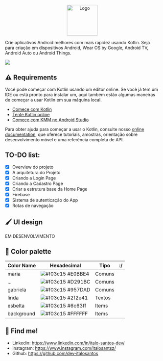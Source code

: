 <p align="center">
      <img src="https://s3.us-west-2.amazonaws.com/secure.notion-static.com/d3b49607-4643-471d-8e63-1d4d1365dffb/undraw_Developer_activity_re_39tg.svg?X-Amz-Algorithm=AWS4-HMAC-SHA256&X-Amz-Credential=AKIAT73L2G45O3KS52Y5%2F20210905%2Fus-west-2%2Fs3%2Faws4_request&X-Amz-Date=20210905T230508Z&X-Amz-Expires=86400&X-Amz-Signature=e1db7fb28b4a47f96fdfa048e1563fae4584183e40f0320b43b40b029fb1f91c&X-Amz-SignedHeaders=host&response-content-disposition=filename%20%3D%22undraw_Developer_activity_re_39tg.svg%22" width="100" alt="Logo"/>
</p>

Crie aplicativos Android melhores com mais rapidez usando Kotlin. Seja para criação em dispositivos Android, Wear OS by Google, Android TV, Android Auto ou Android Things.

<img src="https://s3.us-west-2.amazonaws.com/secure.notion-static.com/ae0ecefb-b2bf-43db-8683-0e2e34d937d1/Untitled.png?X-Amz-Algorithm=AWS4-HMAC-SHA256&X-Amz-Credential=AKIAT73L2G45O3KS52Y5%2F20210905%2Fus-west-2%2Fs3%2Faws4_request&X-Amz-Date=20210905T223458Z&X-Amz-Expires=86400&X-Amz-Signature=14fe191795d00cf9f1f2a5dac72ee2a3afb167fad00610d3ab510de6e6df255e&X-Amz-SignedHeaders=host&response-content-disposition=filename%20%3D%22Untitled.png%22">

## ⚠️ Requirements

Você pode começar com Kotlin usando um editor online. Se você já tem um IDE ou está pronto para instalar um, aqui também estão algumas maneiras de começar a usar Kotlin em sua máquina local.


- [Comece com Kotlin](https://kotlinlang.org/docs/getting-started.html)
- [Tente Kotlin online](https://play.kotlinlang.org/?_gl=1*qnz5mb*_ga*Mjk4NDgzMzcwLjE2MzA3OTU2ODc.*_ga_J6T75801PF*MTYzMDg4MDgxOC4yLjEuMTYzMDg4MDg5NC41Nw..&_ga=2.93322968.477480900.1630795688-298483370.1630795687#eyJ2ZXJzaW9uIjoiMS41LjMwIiwicGxhdGZvcm0iOiJqYXZhIiwiYXJncyI6IiIsIm5vbmVNYXJrZXJzIjp0cnVlLCJ0aGVtZSI6ImlkZWEiLCJjb2RlIjoiLyoqXG4gKiBZb3UgY2FuIGVkaXQsIHJ1biwgYW5kIHNoYXJlIHRoaXMgY29kZS4gXG4gKiBwbGF5LmtvdGxpbmxhbmcub3JnIFxuICovXG5cbmZ1biBtYWluKCkge1xuICAgIHByaW50bG4oXCJIZWxsbywgd29ybGQhISFcIilcbn0ifQ==)
- [Comece com KMM no Android Studio](https://kotlinlang.org/docs/mobile/getting-started.html)

Para obter ajuda para começar a usar o Kotlin, consulte nosso
[online documentation](https://kotlinlang.org/docs/home.html), que oferece tutoriais,
amostras, orientação sobre desenvolvimento móvel e uma referência completa de API.

## TO-DO list:
- [x] Overview do projeto
- [x] A arquitetura do Projeto
- [x] Criando a Login Page
- [x] Criando a Cadastro Page
- [x] Criar a estrutura base da Home Page
- [x] Firebase
- [x] Sistema de autenticação do App
- [x] Rotas de navegação

## 🖌️ UI design

EM DESENVOLVIMENTO

## 🎨 Color palette
 
| Color Name | Hexadecimal | Tipo | :/ |
|--|--|--|--|
| maria |![#f03c15](https://via.placeholder.com/20/E0BBE4/000000?text=+) #E0BBE4 |Comuns |
| ... | ![#f03c15](https://via.placeholder.com/20/D291BC/000000?text=+) #D291BC |Comuns |
| gabriela |![#f03c15](https://via.placeholder.com/20/957DAD/000000?text=+) #957DAD |Comuns |
| linda |![#f03c15](https://via.placeholder.com/20/2f2e41/000000?text=+) #2f2e41 |Textos |
| esbelta |![#f03c15](https://via.placeholder.com/20/6c63ff/000000?text=+) #6c63ff |Items |
| background |![#f03c15](https://via.placeholder.com/20/FFFFFF/000000?text=+) #FFFFFF |Items |
 

## 🔗 Find me!
- Linkedin: https://www.linkedin.com/in/italo-santos-dev/
- Instagram: https://www.instagram.com/italosantsz/
- Github: https://github.com/dev-italosantos

